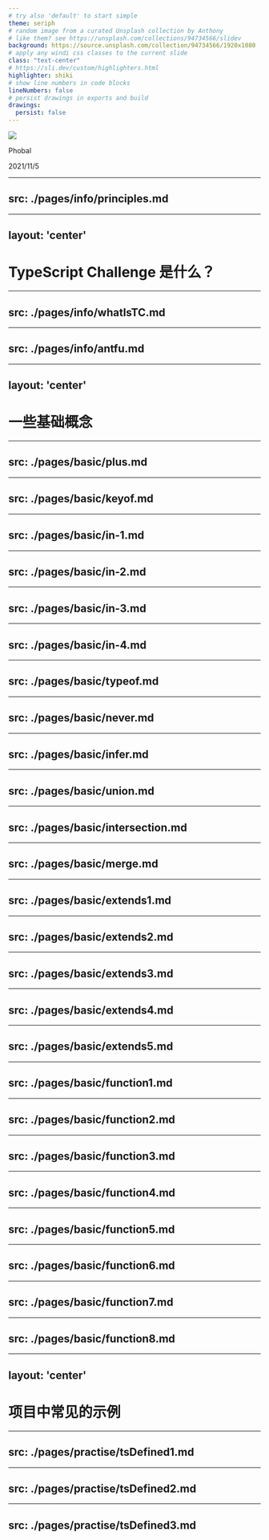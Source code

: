 ```yaml
---
# try also 'default' to start simple
theme: seriph
# random image from a curated Unsplash collection by Anthony
# like them? see https://unsplash.com/collections/94734566/slidev
background: https://source.unsplash.com/collection/94734566/1920x1080
# apply any windi css classes to the current slide
class: "text-center"
# https://sli.dev/custom/highlighters.html
highlighter: shiki
# show line numbers in code blocks
lineNumbers: false
# persist drawings in exports and build
drawings:
  persist: false
---
```


<img src="https://github.com/type-challenges/type-challenges/raw/master/screenshots/logo.svg">

<div class="pl-100">
  <p>Phobal</p>
  <p>2021/11/5</p>
</div>

---
src: ./pages/info/principles.md
---

---
layout: 'center'
---
# TypeScript Challenge 是什么？

---
src: ./pages/info/whatIsTC.md
---

---
src: ./pages/info/antfu.md
---

---
layout: 'center'
---

# 一些基础概念

---
src: ./pages/basic/plus.md
---

---
src: ./pages/basic/keyof.md
---

---
src: ./pages/basic/in-1.md
---

---
src: ./pages/basic/in-2.md
---

---
src: ./pages/basic/in-3.md
---

---
src: ./pages/basic/in-4.md
---

---
src: ./pages/basic/typeof.md
---

---
src: ./pages/basic/never.md
---

---
src: ./pages/basic/infer.md
---

---
src: ./pages/basic/union.md
---

---
src: ./pages/basic/intersection.md
---

---
src: ./pages/basic/merge.md
---

---
src: ./pages/basic/extends1.md
---

---
src: ./pages/basic/extends2.md
---

---
src: ./pages/basic/extends3.md
---

---
src: ./pages/basic/extends4.md
---

---
src: ./pages/basic/extends5.md
---

---
src: ./pages/basic/function1.md
---

---
src: ./pages/basic/function2.md
---

---
src: ./pages/basic/function3.md
---

---
src: ./pages/basic/function4.md
---

---
src: ./pages/basic/function5.md
---

---
src: ./pages/basic/function6.md
---

---
src: ./pages/basic/function7.md
---

---
src: ./pages/basic/function8.md
---

---
layout: 'center'
---
# 项目中常见的示例
---
src: ./pages/practise/tsDefined1.md
---

---
src: ./pages/practise/tsDefined2.md
---

---
src: ./pages/practise/tsDefined3.md
---